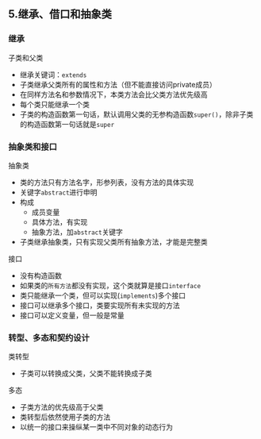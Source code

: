 ## 5.继承、借口和抽象类
### 继承
子类和父类
- 继承关键词：`extends`
- 子类继承父类所有的属性和方法（但不能直接访问private成员）
- 在同样方法名和参数情况下，本类方法会比父类方法优先级高
- 每个类只能继承一个类
- 子类的构造函数第一句话，默认调用父类的无参构造函数`super()`，除非子类的构造函数第一句话就是`super`
### 抽象类和接口
抽象类
- 类的方法只有方法名字，形参列表，没有方法的具体实现
- 关键字`abstract`进行申明
- 构成
    - 成员变量
    - 具体方法，有实现
    - 抽象方法，加`abstract`关键字
- 子类继承抽象类，只有实现父类所有抽象方法，才能是完整类

接口
- 没有构造函数
- 如果类的`所有方法`都没有实现，这个类就算是接口`interface`
- 类只能继承一个类，但可以实现(`implements`)多个接口
- 接口可以继承多个接口，类要实现所有未实现的方法
- 接口可以定义变量，但一般是常量

### 转型、多态和契约设计
类转型
- 子类可以转换成父类，父类不能转换成子类

多态
- 子类方法的优先级高于父类
- 类转型后依然使用子类的方法
- 以统一的接口来操纵某一类中不同对象的动态行为
